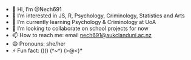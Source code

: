 - 👋 Hi, I’m @Nech691
- 👀 I’m interested in JS, R, Psychology, Criminology, Statistics and Arts
- 🌱 I’m currently learning Psychology & Criminology at UoA
- 💞️ I’m looking to collaborate on school projects for now
- 📫 How to reach me: email nech691@aukclanduni.ac.nz
- 😄 Pronouns: she/her
- ⚡ Fun fact: ()()
               (^~^)
               (>@<)*

<!---
Nech691/Nech691 is a ✨ special ✨ repository because its `README.md` (this file) appears on your GitHub profile.
You can click the Preview link to take a look at your changes.
--->
